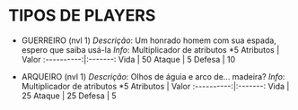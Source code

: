 # TIPOS DE PLAYERS

* GUERREIRO (nvl 1)
*Descrição*: Um honrado homem com sua espada, espero que saiba usá-la
*Info*: Multiplicador de atributos *5
Atributos | Valor
:----------:|:-------:
Vida      | 50
Ataque    | 5
Defesa    | 10

* ARQUEIRO (nvl 1)
*Descrição*: Olhos de águia e arco de... madeira?
*Info*: Multiplicador de atributos *5
Atributos | Valor
:----------:|:-------:
Vida      | 25
Ataque    | 25
Defesa    | 5
